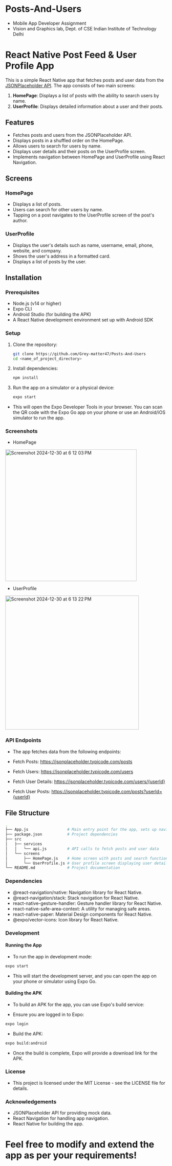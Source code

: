 # Posts-And-Users
- Mobile App Developer Assignment 
- Vision and Graphics lab, 
  Dept. of CSE Indian Institute of Technology Delhi

# React Native Post Feed & User Profile App

This is a simple React Native app that fetches posts and user data from the [JSONPlaceholder API](https://jsonplaceholder.typicode.com/). The app consists of two main screens:

1. **HomePage**: Displays a list of posts with the ability to search users by name.
2. **UserProfile**: Displays detailed information about a user and their posts.

## Features

- Fetches posts and users from the JSONPlaceholder API.
- Displays posts in a shuffled order on the HomePage.
- Allows users to search for users by name.
- Displays user details and their posts on the UserProfile screen.
- Implements navigation between HomePage and UserProfile using React Navigation.

## Screens

### HomePage

- Displays a list of posts.
- Users can search for other users by name.
- Tapping on a post navigates to the UserProfile screen of the post's author.

### UserProfile

- Displays the user's details such as name, username, email, phone, website, and company.
- Shows the user's address in a formatted card.
- Displays a list of posts by the user.

## Installation

### Prerequisites

- Node.js (v14 or higher)
- Expo CLI
- Android Studio (for building the APK)
- A React Native development environment set up with Android SDK

### Setup

1. Clone the repository:

   ```bash
   git clone https://github.com/Grey-matter47/Posts-And-Users
   cd <name_of_project_directory>
   ```

2. Install dependencies:

   ```bash
   npm install

   ```

3. Run the app on a simulator or a physical device:

   ```bash
   expo start
   ```

- This will open the Expo Developer Tools in your browser. You can scan the QR code with the Expo Go app on your phone or use an Android/iOS simulator to run the app.

### Screenshots

- HomePage
<img width="410" alt="Screenshot 2024-12-30 at 6 12 03 PM" src="https://github.com/user-attachments/assets/0e0eff77-1664-4941-8ddc-59b0a691be11" />

- UserProfile
<img width="417" alt="Screenshot 2024-12-30 at 6 13 22 PM" src="https://github.com/user-attachments/assets/99cc8938-6eaf-4a5b-9df6-6eb6484e1578" />


### API Endpoints

- The app fetches data from the following endpoints:

- Fetch Posts: https://jsonplaceholder.typicode.com/posts
- Fetch Users: https://jsonplaceholder.typicode.com/users
-  Fetch User Details: https://jsonplaceholder.typicode.com/users/{userId}
-  Fetch User Posts: https://jsonplaceholder.typicode.com/posts?userId={userId}

## File Structure

   ```bash
.
├── App.js                 # Main entry point for the app, sets up navigation
├── package.json           # Project dependencies
├── src
│   ├── services
│   │   └── api.js         # API calls to fetch posts and user data
│   └── screens
│       ├── HomePage.js    # Home screen with posts and search functionality
│       └── UserProfile.js # User profile screen displaying user details and posts
└── README.md              # Project documentation
```

### Dependencies

- @react-navigation/native: Navigation library for React Native.
- @react-navigation/stack: Stack navigation for React Native.
- react-native-gesture-handler: Gesture handler library for React Native.
- react-native-safe-area-context: A utility for managing safe areas.
- react-native-paper: Material Design components for React Native.
- @expo/vector-icons: Icon library for React Native.

### Development

#### Running the App

- To run the app in development mode:

```bash
expo start
```
- This will start the development server, and you can open the app on your phone or simulator using Expo Go.

#### Building the APK
- To build an APK for the app, you can use Expo's build service:

- Ensure you are logged in to Expo:

```bash
expo login
 ```
- Build the APK:

```bash
expo build:android
```
- Once the build is complete, Expo will provide a download link for the APK.

### License
- This project is licensed under the MIT License - see the LICENSE file for details.


### Acknowledgements
- JSONPlaceholder API for providing mock data.
- React Navigation for handling app navigation.
- React Native for building the app.


# Feel free to modify and extend the app as per your requirements!




````
